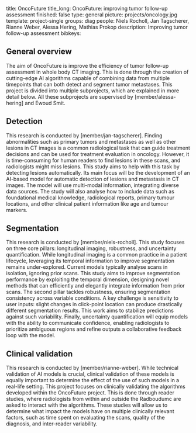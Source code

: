 title: OncoFuture
title_long: OncoFuture: improving tumor follow-up assessment
finished: false
type: general
picture: projects/oncology.jpg
template: project-single
groups: diag
people: Niels Rocholl, Jan Tagscherer, Rianne Weber, Alessa Hering, Mathias Prokop
description: Improving tumor follow-up assessment
bibkeys: 

## General overview
The aim of OncoFuture is improve the efficiency of tumor follow-up assessment in whole body CT imaging. This is done through the creation of cutting-edge AI algorithms capable of combining data from multiple timepoints that can both detect and segment tumor metastases. This project is divided into multiple subprojects, which are explained in more detail below. All these subprojects are supervised by [member/alessa-hering] and Ewoud Smit. 

## Detection
This research is conducted by [member/jan-tagscherer]. Finding abnormalities such as primary tumors and metastases as well as other lesions in CT images is a common radiological task that can guide treatment decisions and can be used for treatment evaluation in oncology. However, it is time-consuming for human readers to find lesions in these scans, and radiologists might miss lesions. This study aims to help with this task by detecting lesions automatically. 
Its main focus will be the development of an AI-based model for automatic detection of lesions and metastasis in CT images. The model will use multi-modal information, integrating diverse data sources. The study will also analyse how to include data such as foundational medical knowledge, radiological reports, primary tumour locations, and other clinical patient information like age and tumour markers. 

## Segmentation
This research is conducted by [member/niels-rocholl]. This study focuses on three core pillars: longitudinal imaging, robustness, and uncertainty quantification. While longitudinal imaging is a common practice in a patient lifecycle, leveraging its temporal information to improve segmentation remains under-explored. Current models typically analyse scans in isolation, ignoring prior scans. This study aims to improve segmentation performance by exploiting the temporal dimension, designing novel methods that can efficiently and elegantly integrate information from prior scans. 
The second pillar tackles robustness, ensuring segmentation consistency across variable conditions. A key challenge is sensitivity to user inputs: slight changes in click-point location can produce drastically different segmentation results. This work aims to stabilize predictions against such variability. 
Finally, uncertainty quantification will equip models with the ability to communicate confidence, enabling radiologists to prioritize ambiguous regions and refine outputs a collaborative feedback loop with the model. 

## Clinical validation
This research is conducted by [member/rianne-weber]. While technical validation of AI models is crucial, clinical validation of these models is equally important to determine the effect of the use of such models in a real-life setting. This project focuses on clinically validating the algorithms developed within the OncoFuture project. This is done through reader studies, where radiologists from within and outside the Radboudumc are asked to interact with the algorithms. These studies will allow us to determine what impact the models have on multiple clinically relevant factors, such as time spent on evaluating the scans, quality of the diagnosis, and inter-reader variability.
